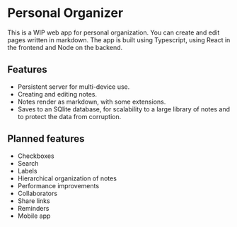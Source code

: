 # Personal Organizer

This is a WIP web app for personal organization. You can create and edit pages
written in markdown. The app is built using Typescript, using React in the
frontend and Node on the backend.

## Features

- Persistent server for multi-device use.
- Creating and editing notes.
- Notes render as markdown, with some extensions.
- Saves to an SQlite database, for scalability to a large library of notes and
  to protect the data from corruption.

## Planned features

- Checkboxes
- Search
- Labels
- Hierarchical organization of notes
- Performance improvements
- Collaborators
- Share links
- Reminders
- Mobile app
